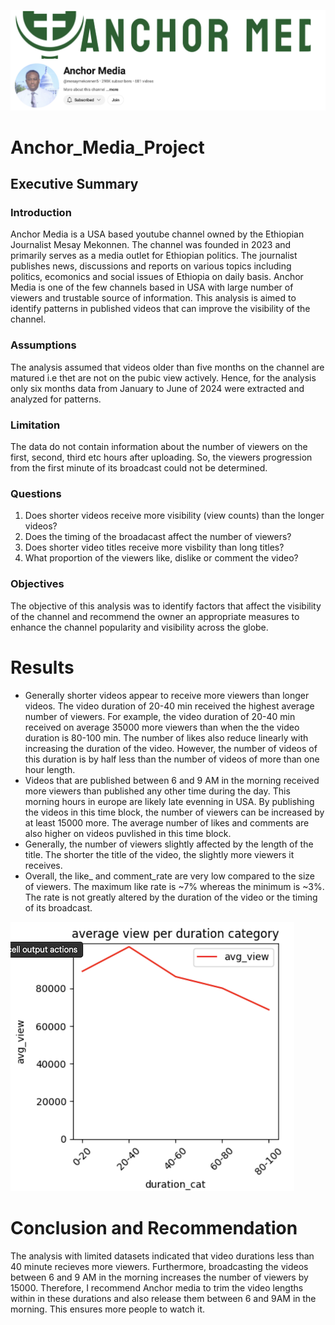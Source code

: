 ![Anchor_Media_Project](https://github.com/derewor/Anchor_Media_Project/blob/main/document/Anchor%20Logo.png)
# Anchor_Media_Project
## **Executive Summary**
### **Introduction**
Anchor Media is a USA based youtube channel owned by the Ethiopian Journalist Mesay Mekonnen. The channel was founded in 2023 and primarily serves as a media outlet for Ethiopian politics. The journalist publishes news, discussions and reports on various topics including politics, ecomonics and social issues of Ethiopia on daily basis. Anchor Media is one of the few channels based in USA with large number of viewers and trustable source of information. This analysis is aimed to identify patterns in published videos that can improve the visibility of the channel.

### **Assumptions**
The analysis assumed that videos older than five months on the channel are matured i.e thet are not on the pubic view actively. Hence, for the analysis only six months data from January to June of 2024 were extracted and analyzed for patterns.

### **Limitation**
The data do not contain information about the number of viewers on the first, second, third etc hours after uploading. So, the viewers progression from  the first minute of its broadcast could not be determined.

### **Questions**
1. Does shorter videos receive more visibility (view counts) than the longer videos?
2. Does the timing of the broadacast affect the number of viewers?
3. Does shorter video titles receive more visbility than long titles?
4. What proportion of the viewers like, dislike or comment the video?

### **Objectives** 
The objective of this analysis was to identify factors that affect the visibility of the channel and recommend the owner an appropriate measures to enhance the channel popularity and visibility across the globe.

# **Results**
* Generally shorter videos appear to receive more viewers than longer videos. The video duration of 20-40 min received the highest average number of viewers. For example, the video duration of 20-40 min received on average 35000 more viewers than when the the video duration is 80-100 min. The number of likes also reduce linearly with increasing the duration of the video. However, the number of videos of this duration is by half less than the number of videos of more than one hour length.
* Videos that are published between 6 and 9 AM in the morning received more viewers than published any other time during the day. This morning hours in europe are likely late evenning in USA. By publishing the videos in this time block, the number of viewers can be increased by at least 15000 more. The average number of likes and comments are also higher on videos puvlished in this time block.
* Generally, the number of viewers slightly affected by the length of the title. The shorter the title of the video, the slightly more viewers it receives.
* Overall, the like_ and comment_rate are very low compared to the size of viewers. The maximum like rate is ~7% whereas the minimum is ~3%. The rate is not greatly altered by the duration of the video or the timing of its broadcast.

![Anchor_Media_Project](https://github.com/derewor/Anchor_Media_Project/blob/main/document/Anchor%20View.png)

# **Conclusion and Recommendation**
The analysis with limited datasets indicated that video durations less than 40 minute recieves more viewers. Furthermore, broadcasting the videos between 6 and 9 AM in the morning increases the number of viewers by 15000. Therefore, I recommend Anchor media to trim the video lengths within in these durations and also release them between 6 and 9AM in the morning. This ensures more people to watch it.
